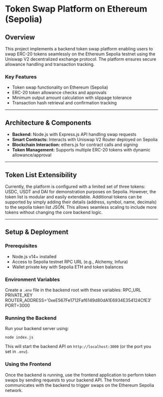 # Token Swap Platform on Ethereum (Sepolia)

## Overview

This project implements a backend token swap platform enabling users to swap ERC-20 tokens seamlessly on the Ethereum Sepolia testnet using the Uniswap V2 decentralized exchange protocol. The platform ensures secure allowance handling and transaction tracking.

### Key Features
- Token swap functionality on Ethereum (Sepolia)
- ERC-20 token allowance checks and approvals
- Minimum output amount calculation with slippage tolerance
- Transaction hash retrieval and confirmation tracking

---

## Architecture & Components

- **Backend:** Node.js with Express.js API handling swap requests
- **Smart Contracts:** Interacts with Uniswap V2 Router deployed on Sepolia
- **Blockchain Interaction:** ethers.js for contract calls and signing
- **Token Management:** Supports multiple ERC-20 tokens with dynamic allowance/approval

---

## Token List Extensibility

Currently, the platform is configured with a limited set of three tokens: USDC, USDT and DAI for demonstration purposes on Sepolia. However, the token list is modular and easily extendable. Additional tokens can be supported by simply adding their details (address, symbol, name, decimals) to the sepolia token list JSON. This allows seamless scaling to include more tokens without changing the core backend logic.

---

## Setup & Deployment

### Prerequisites
- Node.js v14+ installed
- Access to Sepolia testnet RPC URL (e.g., Alchemy, Infura)
- Wallet private key with Sepolia ETH and token balances

### Environment Variables
Create a `.env` file in the backend root with these variables: 
RPC_URL
PRIVATE_KEY
ROUTER_ADDRESS='0xeE567Fe1712Faf6149d80dA1E6934E354124CfE3'
PORT=3000

### Running the Backend

Run your backend server using:

```node index.js```

This will start the backend API on `http://localhost:3000` (or the port you set in `.env`).

### Using the Frontend

Once the backend is running, use the frontend application to perform token swaps by sending requests to your backend API. The frontend communicates with the backend to trigger swaps on the Ethereum Sepolia network.




